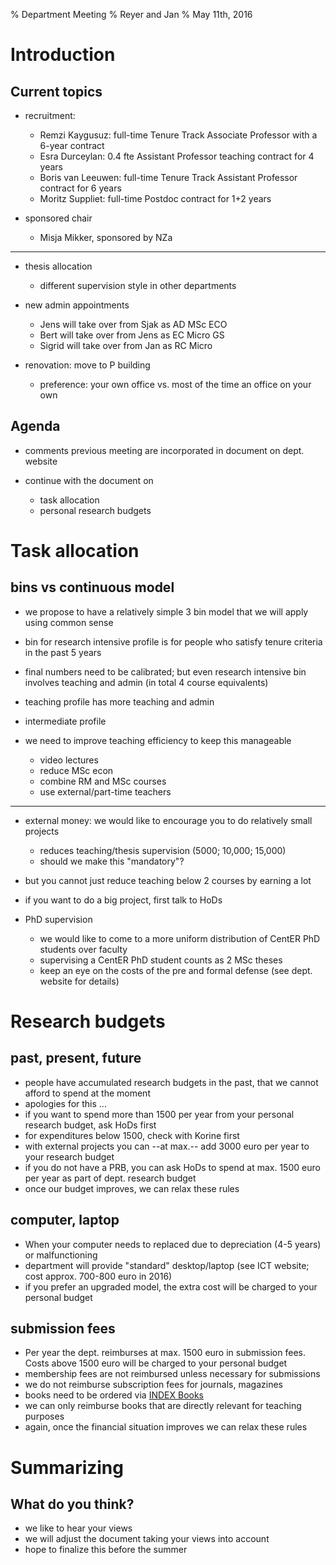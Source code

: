 % Department Meeting 
% Reyer and Jan
% May 11th, 2016


Introduction
================

Current topics
--------------

* recruitment:

    * Remzi Kaygusuz: full-time Tenure Track Associate Professor with a 6-year contract
    * Esra Durceylan: 0.4 fte Assistant Professor teaching contract for 4 years
	* Boris van Leeuwen: full-time Tenure Track Assistant Professor contract for 6 years
	* Moritz Suppliet: full-time Postdoc contract for 1+2 years

* sponsored chair

    * Misja Mikker, sponsored by NZa


--------------

* thesis allocation

    * different supervision style in other departments

* new admin appointments

    * Jens will take over from Sjak as AD MSc ECO
    * Bert will take over from Jens as EC Micro GS
	* Sigrid will take over from Jan as RC Micro

* renovation: move to P building

    * preference: your own office vs. most of the time an office on your own


Agenda
------

* comments previous meeting are incorporated in document on dept. website

* continue with the document on 

  	* task allocation
	* personal research budgets


Task allocation
====================

bins vs continuous model
------------------------

* we propose to have a relatively simple 3 bin model that we will apply using common sense
* bin for research intensive profile is for people who satisfy tenure criteria in the past 5 years
* final numbers need to be calibrated; but even research intensive bin involves teaching and admin (in total 4 course equivalents)
* teaching profile has more teaching and admin
* intermediate profile
* we need to improve teaching efficiency to keep this manageable

    * video lectures
    * reduce MSc econ
	* combine RM and MSc courses
	* use external/part-time teachers

------------

* external money: we would like to encourage you to do relatively small projects

    * reduces teaching/thesis supervision (5000; 10,000; 15,000)
    * should we make this "mandatory"?

* but you cannot just reduce teaching below 2 courses by earning a lot
* if you want to do a big project, first talk to HoDs

* PhD supervision

    * we would like to come to a more uniform distribution of CentER PhD students over faculty
    * supervising a CentER PhD student counts as 2 MSc theses
	* keep an eye on the costs of the pre and formal defense (see dept. website for details)


Research budgets
======================

past, present, future
--------------------

* people have accumulated research budgets in the past, that we cannot afford to spend at the moment
* apologies for this ...
* if you want to spend more than 1500 per year from your personal research budget, ask HoDs first
* for expenditures below 1500, check with Korine first
* with external projects you can --at max.-- add 3000 euro per year to your research budget
* if you do not have a PRB, you can ask HoDs to spend at max. 1500 euro per year as part of dept. research budget
* once our budget improves, we can relax these rules


computer, laptop
----------------

* When your computer needs to replaced due to depreciation (4-5 years) or malfunctioning
* department will provide "standard" desktop/laptop (see ICT website; cost approx. 700-800 euro in 2016)
* if you prefer an upgraded model, the extra cost will be charged to your personal budget

submission fees
---------------

* Per year the dept. reimburses at max. 1500 euro in submission fees. Costs above 1500 euro will be charged to your personal budget
* membership fees are not reimbursed unless necessary for submissions
* we do not reimburse subscription fees for journals, magazines
* books need to be ordered via [INDEX Books](https://www.indexbooks.nl/)
* we can only reimburse books that are directly relevant for teaching purposes
* again, once the financial situation improves we can relax these rules



Summarizing
===============

What do you think?
------------------

* we like to hear your views
* we will adjust the document taking your views into account
* hope to finalize this before the summer




<!--

How to turn this markdown file into a presentation:

pandoc -s --mathjax --slide-level 2  -t revealjs meetingMay2016.md -V theme=solarized -o meetingMay2016.html

pandoc --slide-level 2 --toc --toc-depth=1 -t beamer meetingMay2016.md -V theme:Montpellier -o meetingMay2016.pdf




new slide:

------------


-->
